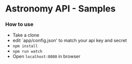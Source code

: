 # Astronomy API - Samples

### How to use

- Take a clone
- edit `app/config.json' to match your api key and secret
- `npm install`
- `npm run watch`
- Open `localhost:8080` in browser
